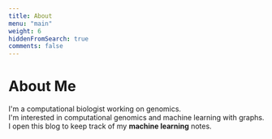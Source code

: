 ```yaml
---
title: About
menu: "main"
weight: 6
hiddenFromSearch: true
comments: false
---
```


# About Me  

I'm a computational biologist working on genomics.  
I'm interested in computational genomics and machine learning with graphs.  
I open this blog to keep track of my **machine learning** notes. 
